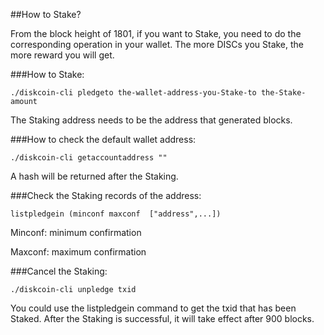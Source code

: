 ##How to Stake?

From the block height of 1801, if you want to Stake, you need to do the corresponding operation in your wallet. The more DISCs you Stake, the more reward you will get.


###How to Stake:
```
./diskcoin-cli pledgeto the-wallet-address-you-Stake-to the-Stake-amount  
```

The Staking address needs to be the address that generated blocks.


###How to check the default wallet address:
```
./diskcoin-cli getaccountaddress ""
```

A hash will be returned after the Staking.


###Check the Staking records of the address:
```
listpledgein (minconf maxconf  ["address",...])
```

Minconf: minimum confirmation

Maxconf: maximum confirmation


###Cancel the Staking:
```
./diskcoin-cli unpledge txid
```

You could use the listpledgein command to get the txid that has been Staked.
After the Staking is successful, it will take effect after 900 blocks.
